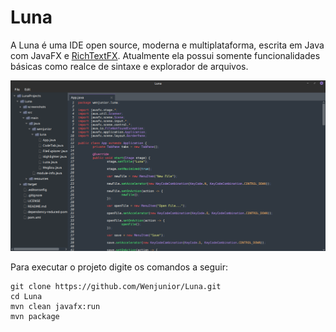 # Luna

A Luna é uma IDE open source, moderna e multiplataforma, escrita em Java com JavaFX e [RichTextFX](https://github.com/FXMisc/RichTextFX/). Atualmente ela possui somente funcionalidades básicas como realce de sintaxe e explorador de arquivos.

![Screenshot](/screenshots/luna.png)

Para executar o projeto digite os comandos a seguir:

```
git clone https://github.com/Wenjunior/Luna.git
cd Luna
mvn clean javafx:run
mvn package
```